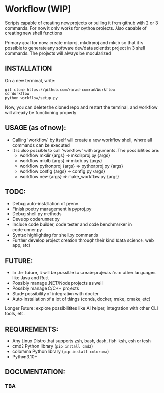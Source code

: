 # Workflow (WIP)
Scripts capable of creating new projects or pulling it from github with 2 or 3 commands. For now it only works for python projects.
Also capable of creating new shell functions 

Primary goal for now: create mkproj, mkdirproj and mkdb so that it is possible to generate any software dev/data scientist project in 3 shell commands. The projects will always be modularized


## INSTALLATION

On a new terminal, write:
```shell
git clone https://github.com/varad-comrad/Workflow
cd Workflow
python workflow/setup.py
```

Now, you can delete the cloned repo and restart the terminal, and workflow will already be functioning properly

## USAGE (as of now):
- Calling 'workflow' by itself will create a new workflow shell, where all commands can be executed
- It is also possible to call 'workflow' with arguments. The possibilities are:
    - workflow mkdir {args} => mkdirproj.py {args}
    - workflow mkdb {args} => mkdb.py {args}
    - workflow pythonproj {args} => pythonproj.py {args}
    - workflow config {args} => config.py {args}
    - workflow new {args} => make_workflow.py {args}

## TODO:

- Debug auto-installation of pyenv
- Finish poetry management in pyproj.py
- Debug shell.py methods
- Develop coderunner.py
- Include code builder, code tester and code benchmarker in coderunner.py
- Syntax highlighting for shell.py commands
- Further develop project creation through their kind (data science, web app, etc)

## FUTURE:

- In the future, it will be possible to create projects from other languages like Java and Rust
- Possibly manage .NET/Node projects as well
- Possibly manage C/C++ projects
- Study possibility of integration with docker
- Auto-installation of a lot of things (conda, docker, make, cmake, etc)

Longer Future: explore possibilitites like AI helper, integration with other CLI tools, etc.

## REQUIREMENTS:


- Any Linux Distro that supports zsh, bash, dash, fish, ksh, csh or tcsh<!--.  If you're still using other low tier OS, do yourself a favor  -->
- cmd2 Python library (```pip install cmd2```)
- colorama Python library (```pip install colorama```)
- Python3.10+

## DOCUMENTATION: 

### TBA

